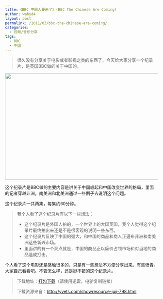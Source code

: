 ```yaml
---
title: 《BBC 中国人要来了》(BBC The Chinese Are Coming)
author: wahyd4
layout: post
permalink: /2011/03/bbc-the-chinese-are-coming/
categories:
  - 视频/音乐分享
tags:
  - BBC
  - 中国
---
```

> 很久没有分享关于电影或者影视之类的东西了，今天给大家分享一个纪录片，是英国BBC做的关于中国的。

[<img class="aligncenter size-full wp-image-1576" title="11022510472e32b046e54ce959_conew1" src="/images/2011/03/11022510472e32b046e54ce959_conew1.jpg" alt="" width="624" height="352" />][1]

这个纪录片是BBC做的主要内容是讲关于中国崛起和中国改变世界的格局，里面的记者穿越非洲，南美洲和北美洲通过一些例子去说明这个问题。

这个纪录片一共两集，每集约60分钟。

> 我个人看了这个纪录片有以下一些想法：
> 
> *   这个纪录片是外国人拍的，一个世界上的大国英国，我个人觉得这个纪录片最终拍出来还是不是很客观的说明一些东西。
> *   这个纪录片反映了中国的强大，和中国的商品和商人正遍布非洲和南美洲这些新兴市场。
> *   里面讲的有一个观点就是，中国的商品正以廉价占领市场和对当地的商品造成打击。

个人看了这个电影还是感触很多的，只是有一些想法不方便分享出来。有些愤青。大家自己看看吧。不管怎么样，还是挺不错的这个纪录片。

> 下载地址：<a href="magnet:?xt=urn:btih:O6RFFS6ZZM7QBHXF45RAJUAQHFAQDT7A&tr.0=http://tracker.openbittorrent.com/announce&tr.1=udp://tracker.openbittorrent.com:80/announce&tr.2=http://tracker.thepiratebay.org/announce&tr.3=http://tracker.publicbt.com/announce" target="_blank">打包下载</a>（请使用迅雷，电驴复制链接）
> 
> 下载资源来自：<http://yyets.com/showresource-juji-798.html>

 [1]: /images/2011/03/11022510472e32b046e54ce959_conew1.jpg
